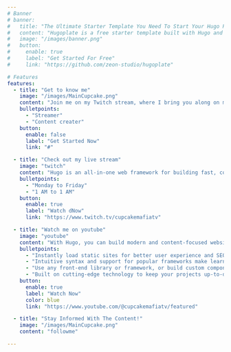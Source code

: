 ```yaml
---
# Banner
# banner:
#   title: "The Ultimate Starter Template You Need To Start Your Hugo Project"
#   content: "Hugoplate is a free starter template built with Hugo and TailwindCSS, providing everything you need to jumpstart your Hugo project and save valuable time."
#   image: "/images/banner.png"
#   button:
#     enable: true
#     label: "Get Started For Free"
#     link: "https://github.com/zeon-studio/hugoplate"

# Features
features:
  - title: "Get to know me"
    image: "/images/MainCupcake.png"
    content: "Join me on my Twitch stream, where I bring you along on my gaming adventures! From epic wins to hilarious fails, we'll create unforgettable memories together."
    bulletpoints:
      - "Streamer"
      - "Content creater"
    button:
      enable: false
      label: "Get Started Now"
      link: "#"

  - title: "Check out my live stream"
    image: "twitch"
    content: "Hugo is an all-in-one web framework for building fast, content-focused websites. It offers a range of exciting features for developers and website creators. Some of the key features are:"
    bulletpoints:
      - "Monday to Friday"
      - "1 AM to 1 AM"
    button:
      enable: true
      label: "Watch dNow"
      link: "https://www.twitch.tv/cupcakemafiatv"

  - title: "Watch me on youtube"
    image: "youtube"
    content: "With Hugo, you can build modern and content-focused websites without sacrificing performance or ease of use."
    bulletpoints:
      - "Instantly load static sites for better user experience and SEO."
      - "Intuitive syntax and support for popular frameworks make learning and using Hugo a breeze."
      - "Use any front-end library or framework, or build custom components, for any project size."
      - "Built on cutting-edge technology to keep your projects up-to-date with the latest web standards."
    button:
      enable: true
      label: "Watch Now"
      color: blue
      link: "https://www.youtube.com/@cupcakemafiatv/featured"

  - title: "Stay Informed With The Content!"
    image: "/images/MainCupcake.png"
    content: "followme"

---
```

